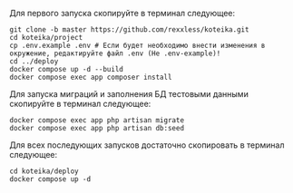
Для первого запуска скопируйте в терминал следующее:
```shell
git clone -b master https://github.com/rexxless/koteika.git
cd koteika/project
cp .env.example .env # Если будет необходимо внести изменения в окружение, редактируйте файл .env (Не .env-example)!
cd ../deploy
docker compose up -d --build
docker compose exec app composer install 
```

Для запуска миграций и заполнения БД тестовыми данными скопируйте в терминал следующее:
```shell
docker compose exec app php artisan migrate
docker compose exec app php artisan db:seed
```

Для всех последующих запусков достаточно скопировать в терминал следующее:
```shell
cd koteika/deploy
docker compose up -d
```

